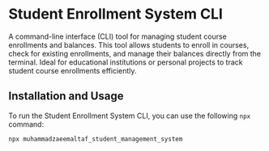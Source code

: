 # Student Enrollment System CLI

A command-line interface (CLI) tool for managing student course enrollments and balances. This tool allows students to enroll in courses, check for existing enrollments, and manage their balances directly from the terminal. Ideal for educational institutions or personal projects to track student course enrollments efficiently.

## Installation and Usage

To run the Student Enrollment System CLI, you can use the following `npx` command:

```bash
npx muhammadzaeemaltaf_student_management_system